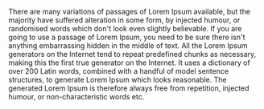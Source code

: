 There are many variations of passages of Lorem Ipsum available, but the
majority have suffered alteration in some form, by injected humour, or
randomised words which don't look even slightly believable. If you are
going to use a passage of Lorem Ipsum, you need to be sure there isn't 
anything embarrassing hidden in the middle of text. All the Lorem Ipsum 
generators on the Internet tend to repeat predefined chunks as necessary, 
making this the first true generator on the Internet. It uses a dictionary 
of over 200 Latin words, combined with a handful of model sentence 
structures, to generate Lorem Ipsum which looks reasonable. The generated 
Lorem Ipsum is therefore always free from repetition, injected humour, or 
non-characteristic words etc.